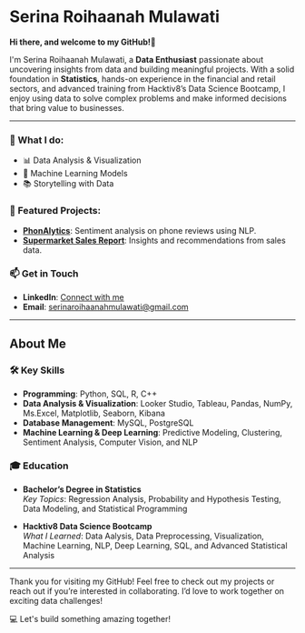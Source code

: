 # **Serina Roihaanah Mulawati**

**Hi there, and welcome to my GitHub!👋**

I'm Serina Roihaanah Mulawati, a **Data Enthusiast** passionate about uncovering insights from data and building meaningful projects. With a solid foundation in **Statistics**, hands-on experience in the financial and retail sectors, and advanced training from Hacktiv8’s Data Science Bootcamp, I enjoy using data to solve complex problems and make informed decisions that bring value to businesses. 

---

### 🚀 What I do:
- 📊 Data Analysis & Visualization
- 🤖 Machine Learning Models
- 📚 Storytelling with Data  

### 🌟 Featured Projects:
- **[PhonAlytics](https://github.com/your-repo)**: Sentiment analysis on phone reviews using NLP.  
- **[Supermarket Sales Report](https://github.com/your-repo)**: Insights and recommendations from sales data.  

### 📫 **Get in Touch**
- **LinkedIn**: [Connect with me](www.linkedin.com/in/serina-roihaanah-mulawati)  
- **Email**: serinaroihaanahmulawati@gmail.com   

---

## **About Me**

### 🛠 **Key Skills**  

- **Programming**: Python, SQL, R, C++ 
- **Data Analysis & Visualization**: Looker Studio, Tableau, Pandas, NumPy, Ms.Excel, Matplotlib, Seaborn, Kibana  
- **Database Management**: MySQL, PostgreSQL  
- **Machine Learning & Deep Learning**: Predictive Modeling, Clustering, Sentiment Analysis, Computer Vision, and NLP  

### 🎓 **Education**  
- **Bachelor’s Degree in Statistics**  
  *Key Topics*: Regression Analysis, Probability and Hypothesis Testing, Data Modeling, and Statistical Programming  

- **Hacktiv8 Data Science Bootcamp**  
  *What I Learned*: Data Aalysis, Data Preprocessing, Visualization, Machine Learning, NLP, Deep Learning, SQL, and Advanced Statistical Analysis  

---

Thank you for visiting my GitHub! Feel free to check out my projects or reach out if you’re interested in collaborating. I’d love to work together on exciting data challenges!  

💻 Let's build something amazing together!
